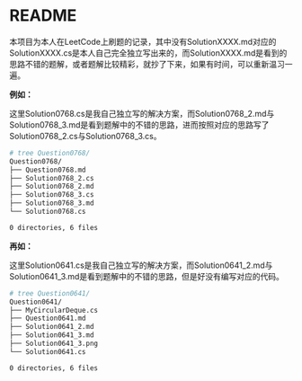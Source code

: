 # README

本项目为本人在LeetCode上刷题的记录，其中没有SolutionXXXX.md对应的SolutionXXXX.cs是本人自己完全独立写出来的，而SolutionXXXX.md是看到的思路不错的题解，或者题解比较精彩，就抄了下来，如果有时间，可以重新温习一遍。

**例如：**

这里Solution0768.cs是我自己独立写的解决方案，而Solution0768_2.md与Solution0768_3.md是看到题解中的不错的思路，进而按照对应的思路写了Solution0768_2.cs与Solution0768_3.cs。

```bash
# tree Question0768/
Question0768/
├── Question0768.md
├── Solution0768_2.cs
├── Solution0768_2.md
├── Solution0768_3.cs
├── Solution0768_3.md
└── Solution0768.cs

0 directories, 6 files
```

**再如：**

这里Solution0641.cs是我自己独立写的解决方案，而Solution0641_2.md与Solution0641_3.md是看到题解中的不错的思路，但是好没有编写对应的代码。

```bash
# tree Question0641/
Question0641/
├── MyCircularDeque.cs
├── Question0641.md
├── Solution0641_2.md
├── Solution0641_3.md
├── Solution0641_3.png
└── Solution0641.cs

0 directories, 6 files
```

